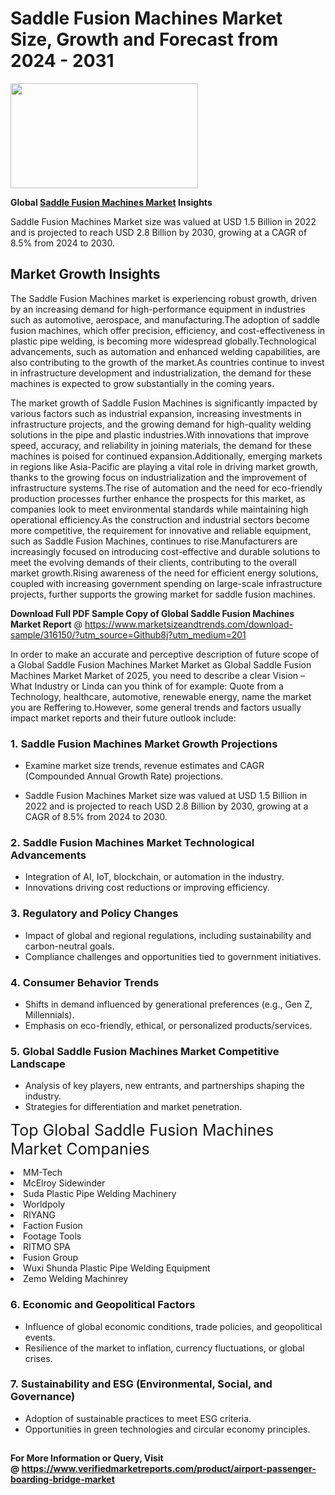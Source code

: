 <H1>Saddle Fusion Machines Market Size, Growth and Forecast from 2024 - 2031</H1><img class="aligncenter size-medium wp-image-584254" src="https://thirdeyenews.in/wp-content/uploads/2024/09/Global-Market-Research-300x168.jpeg" alt="" width="300" height="168" /><p><strong>Global&nbsp;<a href="https://www.marketsizeandtrends.com/download-sample/316150/?utm_source=Github8j?utm_medium=201">Saddle Fusion Machines Market</a> Insights</strong></p><p>Saddle Fusion Machines Market size was valued at USD 1.5 Billion in 2022 and is projected to reach USD 2.8 Billion by 2030, growing at a CAGR of 8.5% from 2024 to 2030.</p><p><h2>Market Growth Insights</h2> <p>The Saddle Fusion Machines market is experiencing robust growth, driven by an increasing demand for high-performance equipment in industries such as automotive, aerospace, and manufacturing.The adoption of saddle fusion machines, which offer precision, efficiency, and cost-effectiveness in plastic pipe welding, is becoming more widespread globally.Technological advancements, such as automation and enhanced welding capabilities, are also contributing to the growth of the market.As countries continue to invest in infrastructure development and industrialization, the demand for these machines is expected to grow substantially in the coming years.</p> <p>The market growth of Saddle Fusion Machines is significantly impacted by various factors such as industrial expansion, increasing investments in infrastructure projects, and the growing demand for high-quality welding solutions in the pipe and plastic industries.With innovations that improve speed, accuracy, and reliability in joining materials, the demand for these machines is poised for continued expansion.Additionally, emerging markets in regions like Asia-Pacific are playing a vital role in driving market growth, thanks to the growing focus on industrialization and the improvement of infrastructure systems.The rise of automation and the need for eco-friendly production processes further enhance the prospects for this market, as companies look to meet environmental standards while maintaining high operational efficiency.As the construction and industrial sectors become more competitive, the requirement for innovative and reliable equipment, such as Saddle Fusion Machines, continues to rise.Manufacturers are increasingly focused on introducing cost-effective and durable solutions to meet the evolving demands of their clients, contributing to the overall market growth.Rising awareness of the need for efficient energy solutions, coupled with increasing government spending on large-scale infrastructure projects, further supports the growing market for saddle fusion machines.<p><span class=""><strong>Download Full PDF Sample Copy of Global Saddle Fusion Machines Market Report</strong> @ <a href="https://www.marketsizeandtrends.com/download-sample/316150/?utm_source=Github8j?utm_medium=201" target="_blank">https://www.marketsizeandtrends.com/download-sample/316150/?utm_source=Github8j?utm_medium=201</a></span></p><p>In order to make an accurate and perceptive description of future scope of a Global&nbsp;Saddle Fusion Machines Market Market as Global&nbsp;Saddle Fusion Machines Market Market of 2025, you need to describe a clear Vision &ndash; What Industry or Linda can you think of for example: Quote from a Technology, healthcare, automotive, renewable energy, name the market you are Reffering to.However, some general trends and factors usually impact market reports and their future outlook include:</p><h3>1.&nbsp;<strong>Saddle Fusion Machines Market Growth Projections</strong></h3><ul><li>Examine market size trends, revenue estimates and CAGR (Compounded Annual Growth Rate) projections.</li><li><p>Saddle Fusion Machines Market size was valued at USD 1.5 Billion in 2022 and is projected to reach USD 2.8 Billion by 2030, growing at a CAGR of 8.5% from 2024 to 2030.</p></li></ul><h3>2.&nbsp;<strong>Saddle Fusion Machines Market Technological Advancements</strong></h3><ul><li>Integration of AI, IoT, blockchain, or automation in the industry.</li><li>Innovations driving cost reductions or improving efficiency.</li></ul><h3>3.&nbsp;<strong>Regulatory and Policy Changes</strong></h3><ul><li>Impact of global and regional regulations, including sustainability and carbon-neutral goals.</li><li>Compliance challenges and opportunities tied to government initiatives.</li></ul><h3>4.&nbsp;<strong>Consumer Behavior Trends</strong></h3><ul><li>Shifts in demand influenced by generational preferences (e.g., Gen Z, Millennials).</li><li>Emphasis on eco-friendly, ethical, or personalized products/services.</li></ul><h3>5.&nbsp;<strong>Global Saddle Fusion Machines Market Competitive Landscape</strong></h3><ul><li>Analysis of key players, new entrants, and partnerships shaping the industry.</li><li>Strategies for differentiation and market penetration.</li></ul><p data-pm-slice="1 1 []"><span style="color: inherit; font-family: inherit; font-size: 25px;">Top Global Saddle Fusion Machines Market Companies</span></p><div class="" data-test-id=""><p><li>MM-Tech</li><li> McElroy Sidewinder</li><li> Suda Plastic Pipe Welding Machinery</li><li> Worldpoly</li><li> RIYANG</li><li> Faction Fusion</li><li> Footage Tools</li><li> RITMO SPA</li><li> Fusion Group</li><li> Wuxi Shunda Plastic Pipe Welding Equipment</li><li> Zemo Welding Machinrey</li></p></div><h3>6.&nbsp;<strong>Economic and Geopolitical Factors</strong></h3><ul><li>Influence of global economic conditions, trade policies, and geopolitical events.</li><li>Resilience of the market to inflation, currency fluctuations, or global crises.</li></ul><h3>7.&nbsp;<strong>Sustainability and ESG (Environmental, Social, and Governance)</strong></h3><ul><li>Adoption of sustainable practices to meet ESG criteria.</li><li>Opportunities in green technologies and circular economy principles.</li></ul><h2><strong style="font-size: 14px;">For More Information or Query, Visit @&nbsp;</strong><a style="background-color: #ffffff; font-size: 14px;" href="https://www.marketsizeandtrends.com/report/saddle-fusion-machines-market/" target="_blank">https://www.verifiedmarketreports.com/product/airport-passenger-boarding-bridge-market</a></h2>
